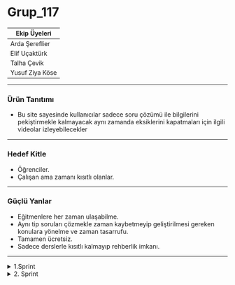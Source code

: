 # Grup_117

|__**Ekip Üyeleri**__|
|-|
|Arda Şereflier|
|Elif Uçaktürk|
|Talha Çevik|
|Yusuf Ziya Köse|

---

### Ürün Tanıtımı
- Bu site sayesinde kullanıcılar sadece soru çözümü ile bilgilerini pekiştirmekle kalmayacak aynı zamanda eksiklerini kapatmaları için ilgili videolar izleyebilecekler
---
### Hedef Kitle
- Öğrenciler.
- Çalışan ama zamanı kısıtlı olanlar.
---
### Güçlü Yanlar
- Eğitmenlere her zaman ulaşabilme.
- Aynı tip soruları çözmekle zaman kaybetmeyip geliştirilmesi gereken konulara yönelme ve zaman tasarrufu.
- Tamamen ücretsiz.
- Sadece derslerle kısıtlı kalmayıp rehberlik imkanı. 
---
<details>
<summary>1.Sprint</summary>
<em>Hedef:</em> : Ürünümüzün fikrine karar verme ve görev tanımlarında anlaşma. <br>
<em>Tamamlanan:</em> Ürünümüzün ne işe yarayacağını hedef kitlesini ve benzeri teorik detaylara karar verdik.
<br><br><br>
<img src="./img/Puanlama.png" width="400"><br>
<strong>Puanlandırma metodları:</strong>


Puanlamaya değer bulduğumuz başlıklar solda. Maksimum alabileceğimiz puanlar sağda. Tahmini olarak 3 haftada bitirmeyi planladığımız için 3 yuvarlak da her hafta kaç puan aldığımızı temsil etmekte.

<h3>Proje Tanımı</h3>
Projemizin en önemli gördüğümüz kısmı. Atacağımız bütün adımları aslında bu adıma bağladık.<br>Projemizin nihai halini baştan oluşturmamaya karar verdik.<br>Yol boyunca öğreneceklerimizden emin olduğumuz için bu kısma <strong>10</strong> puan verdik. İleride artacağına eminiz.
<br><br>
<h3>Yaratıcılık</h3>
Kendi hayatlarımızdan da yola çıkarak neye ihtiyacımız olduğunu düşünerek hareket ettik. Üreteceğimiz ürünün aslında ayrı ayrı platformlarda bulunduğunu ama en mantıklısının bunları bir araya getirmek olduğunu fark ettik ve bu noktadan başladık. <br>Bu da projemizin tamamen başka bir projeden çok; kullanımı kolay olan bir karma app olarak düşünebiliriz anlamına gelir.

<h3>Araştırma Kaynak Kullanımı</h3>
Projenin ileriki aşamalarında daha detaylı kullanacağımızı düşündüğümüz için 3 puan.

<h3>Takım İçi İletişim</h3>
Takımdaki arkadaşlarımızla ilk başlarda iletişim kurmakta zorlansak da daha sonrasında toplantılarımız ve grup mesajlarımız ile iletişimizi sağladık.

<h3>Uyarlanabilirdik</h3>
Gerçek hayatta yer alabileceğini düşünüyoruz. Özellikle hedef kitlemizin de belirttiğimiz gibi zaman kısıtlaması olan bireylerde birçok işlemini tek bir çatı altında yapabilmeleri ürünümüzü cazip kılıyor.

<h3>Yapay Zeka ve Veri Kullanımı</h3>
Teknik detaylara henüz girmediğimiz için puanlama bu şekilde oldu.

<h2>İletişim Kanallarımız</h2>
<li>Çevrimiçi toplantılarımız için -> Google Meet
<img src="./img/IMG_2230.jpg" width="400px">
<li>Mesajlaşmalarımız için -> Whatsapp<br>
<img src="./img/IMG_2225.jpg" width="400px"><br><br>


<h2>Neleri Daha İyi Yapabiliriz</h2>
<h3>İletişim</h3>
<li>Daha sık toplantı yapıp sorunlarımıza daha hızlı çözüm bulabiliriz.
<h3>Teknik</h3>
<li>Teknik çözümlere odaklanıp daha verimli yollar arayabiliriz
<h3>Araştırma</h3>
<li>Piyasaki diğer benzer uygulamaları kontrol edip kendimizi geliştirebiliriz.

</details>
<details>
  <summary> 2. Sprint </summary>
  <em>Hedef:</em> Ürünü taslak olarak çalışabilir hâle getirerek incelemek. <br>
  <em>Tamamlanan:</em> Ürün için gerekli verisetlerinin temizlenmesi, ürün arayüz tasarımı ve kullanılacak toolların kararlaştırılması.
  <br><br><br>
  Puanlandırma metodları:
  <img src="./img/Puanlama2.png">
  <h3>Araştırma Kaynak Kullanımı</h3>
  Kaggle üzerindeki açık kaynak verisetleri tek tek incelendi, hangi llm'in kullanılacağına dair performans, fiyat vs. araştırmalar yapıldı ve netleştirildi. 
  
  <h3>Takım İçi İletişim</h3>
  Kısıtlı zaman ve diğer projelerin de etkisiyle hafif bir iletişim kopukluğu yaşandı.
  
  <h3>Yapay Zeka ve Veri Kullanımı</h3>
  Yapay zekâ desteğiyle projemizin temel fikirleri üzerine koyarak sürecimizi ve verimliliğimizi arttırdık.
  
  <h2>Neleri Daha İyi Yapabiliriz</h2>
  <h3>İletişim</h3>
  <li>Daha sık toplantı yapıp sorunlarımıza daha hızlı çözüm bulabiliriz.
  <h3>Teknik</h3>
  <li>Teknik çözümlere odaklanıp daha verimli yollar arayabiliriz
  <h3>Araştırma</h3>
  <li>Piyasaki diğer benzer uygulamaları kontrol edip kendimizi geliştirebiliriz.
</details>
